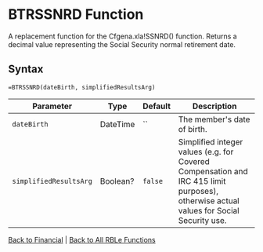 # BTRSSNRD Function

A replacement function for the Cfgena.xla!SSNRD() function.  Returns a decimal value representing the Social Security normal retirement date.

## Syntax

```excel
=BTRSSNRD(dateBirth, simplifiedResultsArg)
```

Parameter | Type | Default | Description
---|---|---|---
`dateBirth` | DateTime | `` | The member's date of birth.
`simplifiedResultsArg` | Boolean? | `false` | Simplified integer values (e.g. for Covered Compensation and IRC 415 limit purposes), otherwise actual values for Social Security use.

[Back to Financial](RBLeFinancial.md) | [Back to All RBLe Functions](RBLe.md#function-documentation)
